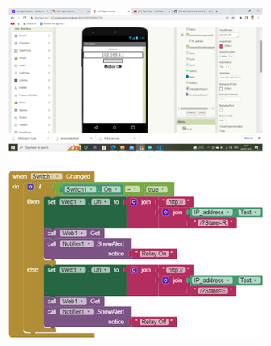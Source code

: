 
![IMAGE](https://github.com/jineshkjose/IoT/blob/main/esp8266%20node%20mcu%20mit/MIT%20APP.png)
![IMAGE](https://github.com/jineshkjose/IoT/blob/main/esp8266%20node%20mcu%20mit/BLOCKS.PNG)
